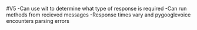 #V5
-Can use wit to determine what type of response is required
-Can run methods from recieved messages
-Response times vary and pygooglevoice encounters parsing errors
